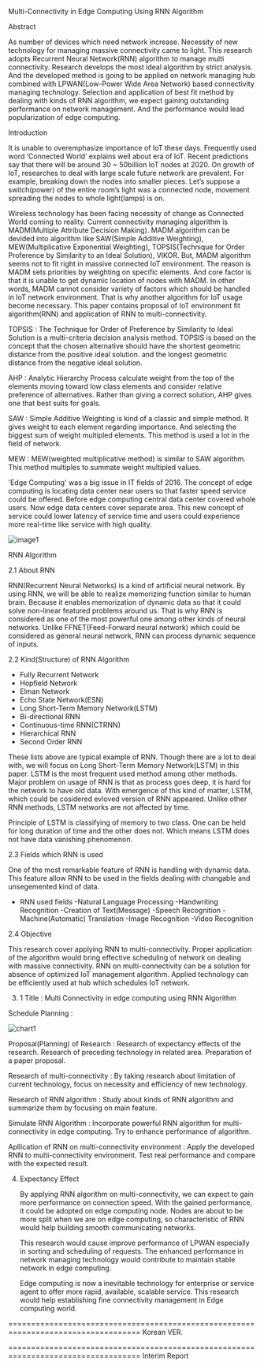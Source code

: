 Multi-Connectivity in Edge Computing Using RNN Algorithm

Abstract

 As number of devices which need network increase. Necessity of new technology for managing massive connectivity came to light.
This research adopts Recurrent Neural Network(RNN) algorithm to manage multi connectivity. Research develops the most ideal algorithm by strict analysis.
And the developed method is going to be applied on network managing hub combined with LPWAN(Low-Power Wide Area Network) based connectivity managing technology.
Selection and application of best fit method by dealing with kinds of RNN algorithm, we expect gaining outstanding performance on network management.
And the performance would lead popularization of edge computing.

Introduction

 It is unable to overemphasize importance of IoT these days.
Frequently used word ‘Connected World’ explains well about era of IoT. Recent predictions say that there will be around 30 ~ 50billion IoT nodes at 2020.
On growth of IoT, researches to deal with large scale future network are prevalent.
For example, breaking down the nodes into smaller pieces. Let’s suppose a switch(power) of the entire room’s light was a connected node, movement spreading the nodes to whole light(lamps) is on.

 Wireless technology has been facing necessity of change as Connected World coming to reality. 
Current connectivity managing algorithm is MADM(Multiple Attribute Decision Making). 
MADM algorithm can be devided into algorithm like SAW(Simple Additive Weighting), MEW(Multiplicative Exponential Weighting), TOPSIS(Technique for Order Proference by Similarity to an Ideal Solution), VIKOR. 
But, MADM algorithm seems not to fit right in massive connected IoT environment. 
The reason is MADM sets priorities by weighting on specific elements. 
And core factor is that it is unable to get dynamic location of nodes with MADM. 
In other words, MADM cannot consider variety of factors which should be handled in IoT network environment. 
That is why another algorithm for IoT usage become necessary. 
This paper contains proposal of IoT environment fit algorithm(RNN) and application of RNN to multi-connectivity.

TOPSIS : The Technique for Order of Preference by Similarity to Ideal Solution is a multi-criteria decision analysis method. TOPSIS is based on the concept that the chosen alternative should have the shortest geometric distance from the positive ideal solution. and the longest geometric distance from the negative ideal solution.

AHP : Analytic Hierarchy Process calculate weight from the top of the elements moving toward low class elements and consider relative preference of alternatives. Rather than giving a correct solution, AHP gives one that best suits for goals.

SAW : Simple Additive Weighting is kind of a classic and simple method. It gives weight to each element regarding importance. And selecting the biggest sum of weight multipled elements. This method is used a lot in the field of network.

MEW : MEW(weighted multiplicative method) is similar to SAW algorithm. This method multiples to summate weight multipled values.

 'Edge Computing' was a big issue in IT fields of 2016. The concept of edge computing is locating data center near users so that faster speed service could be offered. Before edge computing central data center covered whole users. Now edge data centers cover separate area. This new concept of service could lower latency of service time and users could experience more real-time like service with high quality.

![image1](https://user-images.githubusercontent.com/8980813/27447872-a25a0640-57bd-11e7-97ef-9ef804d8f2c4.JPG)

RNN Algorithm

2.1 About RNN

 RNN(Recurrent Neural Networks) is a kind of artificial neural network.
By using RNN, we will be able to realize memorizing function similar to human brain.
Because it enables memorization of dynamic data so that it could solve non-linear featured problems around us. 
That is why RNN is considered as one of the most powerful one among other kinds of neural networks.
Unlike FFNET(Feed-Forward neural network) which could be considered as general neural network, RNN can process dynamic sequence of inputs. 


2.2 Kind(Structure) of RNN Algorithm
- Fully Recurrent Network
- Hopfield Network
- Elman Network
- Echo State Network(ESN)
- Long Short-Term Memory Network(LSTM)
- Bi-directional RNN
- Continuous-time RNN(CTRNN)
- Hierarchical RNN
- Second Order RNN

 These lists above are typical example of RNN. Though there are a lot to deal with, we will focus on Long Short-Term Memory Network(LSTM) in this paper. LSTM is the most frequent used method among other methods. 
Major problem on usage of RNN is that as process goes deep, it is hard for the network to have old data. 
With emergence of this kind of matter, LSTM, which could be cosidered evloved version of RNN appeared. 
Unlike other RNN methods, LSTM networks are not affected by time.

Principle of LSTM is classifying of memory to two class. 
One can be held for long duration of time and the other does not. Which means LSTM does not have data vanishing phenomenon. 

2.3 Fields which RNN is used

One of the most remarkable feature of RNN is handling with dynamic data. 
This feature allow RNN to be used in the fields dealing with changable and unsegemented kind of data.

* RNN used fields
-Natural Language Processing
	-Handwriting Recognition
	-Creation of Text(Message)
	-Speech Recognition
	-Machine(Automatic) Translation
-Image Recognition
-Video Recognition

2.4  Objective

 This research cover applying RNN to multi-connectivity. Proper application of the algorithm would bring effective scheduling of network on dealing with massive connectivity. 
RNN on multi-connectivity can be a solution for absence of optimized IoT management algorithm. Applied technology can be efficiently used at hub which schedules IoT network. 


3. 1 
Title : Multi Connectivity in edge computing using RNN Algorithm

Schedule Planning :

![chart1](https://user-images.githubusercontent.com/8980813/27691106-090fe958-5d1e-11e7-8a50-fa08b7f2e32a.jpg)

Proposal(Planning) of Research
: Research of expectancy effects of the research. Research of preceding technology in related area. Preparation of a paper proposal.

Research of multi-connectivity
: By taking research about limitation of current technology, focus on necessity and efficiency of new technology.

Research of RNN algorithm
: Study about kinds of RNN algorithm and summarize them by focusing on main feature.

Simulate RNN Algorithm
: Incorporate powerful RNN algorithm for multi-connectivity in edge computing. Try to enhance performance of algorithm.

Apllication of RNN on multi-connectivity environment
: Apply the developed RNN to multi-connectivity environment. Test real performance and compare with the expected result. 


4. Expectancy Effect

	By applying RNN algorithm on multi-connectivity, we can expect to gain more performance on connection speed. With the gained performance, it could be adopted on edge computing node. Nodes are about to be more split when we are on edge computing, so characteristic of RNN would help building smooth communicating networks.

	This research would cause improve performance of LPWAN especially in sorting and scheduling of requests. The enhanced performance in network managing technology would contribute to maintain stable network in edge computing.

	Edge computing is now a inevitable technology for enterprise or service agent to offer more rapid, available, scalable service. This research would help establishing fine connectivity management in Edge computing world.
	
===================================================================================
Korean VER.

===================================================================================
Interim Report

